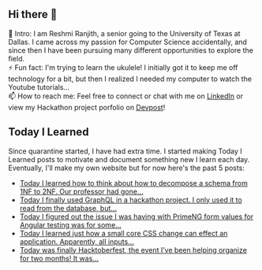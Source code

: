 ## Hi there 👋

🔭  Intro: I am Reshmi Ranjith, a senior going to the University of Texas at Dallas. I came across my passion for Computer Science accidentally, and since then I have been pursuing many different opportunities to explore the field.
<br/> ⚡ Fun fact: I'm trying to learn the ukulele! I initially got it to keep me off technology for a bit, but then I realized I needed my computer to watch the Youtube tutorials...
<br/>📫  How to reach me: Feel free to connect or chat with me on [LinkedIn](https://www.linkedin.com/in/reshmi-ranjith/) or view my Hackathon project porfolio on [Devpost](https://devpost.com/ReshmiCode)!

## Today I Learned

Since quarantine started, I have had extra time. I started making Today I Learned posts to motivate and document something new I learn each day. Eventually, I'll make my own website but for now here's the past 5 posts:

<!-- BLOG-POST-LIST:START -->
- [Today I learned how to think about how to decompose a schema from 1NF to 2NF. Our professor had gone...](https://simplyprogramming.tumblr.com/post/633142201330892800)
- [Today I finally used GraphQL in a hackathon project. I only used it to read from the database, but...](https://simplyprogramming.tumblr.com/post/633142102479503360)
- [Today I figured out the issue I was having with PrimeNG form values for Angular testing was for some...](https://simplyprogramming.tumblr.com/post/632778579963478016)
- [Today I learned just how a small core CSS change can effect an application. Apparently, all inputs...](https://simplyprogramming.tumblr.com/post/632555923626475520)
- [Today was finally Hacktoberfest, the event I’ve been helping organize for two months! It was...](https://simplyprogramming.tumblr.com/post/632506214282035200)
<!-- BLOG-POST-LIST:END -->

<!--
**ReshmiCode/ReshmiCode** is a ✨ _special_ ✨ repository because its `README.md` (this file) appears on your GitHub profile.

Here are some ideas to get you started:

- 🔭 I’m currently working on ...
- 🌱 I’m currently learning ...
- 👯 I’m looking to collaborate on ...
- 🤔 I’m looking for help with ...
- 💬 Ask me about ...
- 📫 How to reach me: ...
- 😄 Pronouns: ...
- ⚡ Fun fact: ...
-->
